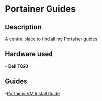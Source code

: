 <h1>Portainer Guides</h1>

<h2>Description</h2>
A central place to find all my Portainer guides
<br />


<h2>Hardware used</h2>
- <b>Dell T620</b>


<h2>Guides</h2>

-[Portainer VM Install Guide](https://github.com/joshkoo1988/portainer-install)

